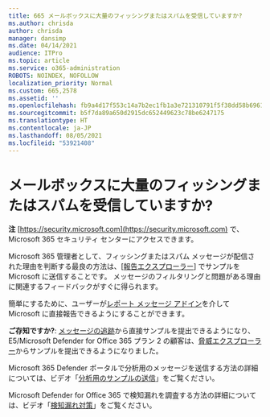 ```yaml
---
title: 665 メールボックスに大量のフィッシングまたはスパムを受信して​​いますか?
ms.author: chrisda
author: chrisda
manager: dansimp
ms.date: 04/14/2021
audience: ITPro
ms.topic: article
ms.service: o365-administration
ROBOTS: NOINDEX, NOFOLLOW
localization_priority: Normal
ms.custom: 665,2578
ms.assetid: ''
ms.openlocfilehash: fb9a4d17f553c14a7b2ec1fb1a3e721310791f5f38dd58b696162f766243c1f2
ms.sourcegitcommit: b5f7da89a650d2915dc652449623c78be6247175
ms.translationtype: HT
ms.contentlocale: ja-JP
ms.lasthandoff: 08/05/2021
ms.locfileid: "53921408"
---
```

# <a name="are-you-receiving-too-much-phish-or-spam-in-your-mailbox"></a>メールボックスに大量のフィッシングまたはスパムを受信して​​いますか?

**注** [https://security.microsoft.com](https://security.microsoft.com) で、Microsoft 365 セキュリティ センターにアクセスできます。

Microsoft 365 管理者として、フィッシングまたはスパム メッセージが配信された理由を判断する最良の方法は、[[報告エクスプローラー](https://security.microsoft.com/reportsubmission)] でサンプルを Microsoft に送信することです。 メッセージのフィルタリングと問題がある理由に関連するフィードバックがすぐに得られます。

簡単にするために、ユーザーが[レポート メッセージ アドイン](https://appsource.microsoft.com/product/office/WA104381180?src=office&tab=Overview)を介して Microsoft に直接報告できるようにすることができます。

**ご存知ですか?**: [メッセージの追跡](https://security.microsoft.com/messagetrace)から直接サンプルを提出できるようになり、E5/Microsoft Defender for Office 365 プラン 2 の顧客は、[脅威エクスプローラー](/microsoft-365/security/office-365-security/threat-explorer)からサンプルを提出できるようになりました。

Microsoft 365 Defender ポータルで分析用のメッセージを送信する方法の詳細については、ビデオ「[分析用のサンプルの送信](https://go.microsoft.com/fwlink/?linkid=2166435)」をご覧ください。

Microsoft Defender for Office 365 で検知漏れを調査する方法の詳細については、ビデオ「[検知漏れ対策](https://go.microsoft.com/fwlink/?linkid=2166434)」をご覧ください。
